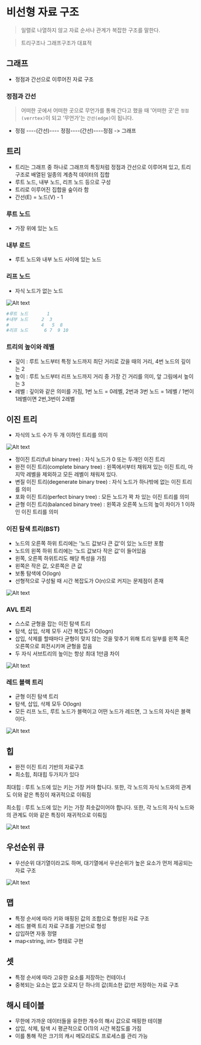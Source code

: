 # 비선형 자료 구조
> 일렬로 나열하지 않고 자료 순서나 관계가 복잡한 구조를 말한다.

> 트리구조나 그래프구조가 대표적

## 그래프
- 정점과 간선으로 이루어진 자료 구조

### 정점과 간선
> 어떠한 곳에서 어떠한 곳으로 무언가를 통해 간다고 했을 때 '어떠한 곳'은 `정점(verrtex)`이 되고 '무언가'는 `간선(edge)`이 됩니다.
- 정점 ----(간선)---- 정점----(간선)----정점 -> 그래프

## 트리
- 트리는 그래프 중 하나로 그래프의 특징처럼 정점과 간선으로 이루어져 있고, 트리 구조로 배열된 일종의 계층적 데이터의 집합
- 루트 노드, 내부 노드, 리프 노드 등으로 구성
- 트리로 이루어진 집합을 숲이라 함
- 간선(E) = 노드(V) - 1

### 루트 노드
- 가장 위에 있는 노드

### 내부 로드
- 루트 노드와 내부 노드 사이에 있는 노드

### 리프 노드
- 자식 노드가 없는 노드

![Alt text](image.png)


```python
#루트 노드       1
#내부 노드     2  3
#            4   5  8
#리프 노드      6 7  9 10
```

### 트리의 높이와 레벨
- 깊이 : 루트 노드부터 특정 노드까지 최단 거리로 갔을 때의 거리, 4번 노드의 깊이는 2
- 높이 : 루트 노드부터 리프 노드까지 거리 중 가장 긴 거리를 의미, 앞 그림에서 높이는 3
- 레벨 : 깊이와 같은 의미를 가짐, 1번 노드 = 0레벨, 2번과 3번 노드 = 1레벨 / 1번이 1레벨이면 2번,3번이 2레벨


## 이진 트리
- 자식의 노드 수가 두 개 이하인 트리를 의미

![Alt text](image-1.png)

- 정이진 트리(full binary tree) : 자식 노드가 0 또는 두개인 이진 트리
- 완전 이진 트리(complete binary tree) : 왼쪽에서부터 채워져 있는 이진 트리, 마지막 레벨을 제외하고 모든 레벨이 채워져 있다.
- 변질 이진 트리(degenerate binary tree) : 자식 노드가 하나밖에 없는 이진 트리를 의미
- 포화 이진 트리(perfect binary tree) : 모든 노드가 꽉 차 있는 이진 트리를 의미
- 균형 이진 트리(balanced binary tree) : 왼쪽과 오른쪽 노드의 높이 차이가 1 이하인 이진 트리를 의미

### 이진 탐색 트리(BST)
- 노드의 오른쪽 하위 트리에는 '노드 값보다 큰 값'이 있는 노드만 포함
- 노드의 왼쪽 하위 트리에는 '노드 값보다 작은 값'이 들어있음
- 왼쪽, 오른쪽 하위트리도 해당 특성을 가짐
- 왼쪽은 작은 값, 오른쪽은 큰 값
- 보통 탐색에 O(logn)
- 선형적으로 구성될 때 시간 복잡도가 O(n)으로 커지는 문제점이 존재
  
![Alt text](image-2.png)


### AVL 트리
- 스스로 균형을 잡는 이진 탐색 트리
- 탐색, 삽입, 삭제 모두 시간 복잡도가 O(logn)
- 삽입, 삭제를 할때마다 균형이 맞지 않는 것을 맞추기 위해 트리 일부를 왼쪽 혹은 오른쪽으로 회전시키며 균형을 잡음
- 두 자식 서브트리의 높이는 항상 최대 1만큼 차이

  
![Alt text](image-3.png)


### 레드 블랙 트리
- 균형 이진 탐색 트리
- 탐색, 삽입, 삭제 모두 O(logn)
- 모든 리프 노드, 루트 노드가 블랙이고 어떤 노드가 레드면, 그 노드의 자식은 블랙이다.
  
![Alt text](image-4.png)




## 힙
- 완전 이진 트리 기반의 자료구조
- 최소힙, 최대힙 두가지가 있다

최대힙 : 루트 노드에 있는 키는 가장 커야 합니다. 또한, 각 노드의 자식 노드와의 관계도 이와 같은 특징이 재귀적으로 이뤄짐


최소힙 : 루트 노드에 있는 키는 가장 최솟값이어야 합니다. 또한, 각 노드의 자식 노드와의 관계도 이와 같은 특징이 재귀적으로 이뤄짐

![Alt text](image-6.png)


## 우선순위 큐
- 우선순위 대기열이라고도 하며, 대기열에서 우선순위가 높은 요소가 먼저 제공되는 자료 구조

![Alt text](image-7.png)

## 맵
- 특정 순서에 따라 키와 매핑된 값의 조합으로 형성된 자료 구조
- 레드 블랙 트리 자료 구조를 기반으로 형성
- 삽입하면 자동 정렬
- map<string, int> 형태로 구현

## 셋
- 특정 순서에 따라 고유한 요소를 저장하는 컨테이너
- 중복되는 요소는 없고 오로지 단 하나의 값(희소한 값)만 저장하는 자료 구조

## 해시 테이블
- 무한에 가까운 데이터들을 유한한 개수의 해시 값으로 매핑한 테이블
- 삽입, 삭제, 탐색 시 평균적으로 O(1)의 시간 복잡도를 가짐
- 이를 통해 작은 크기의 캐시 메모리로도 프로세스를 관리 가능